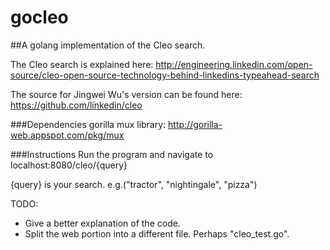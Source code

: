 gocleo
======

##A golang implementation of the Cleo search.

The Cleo search is explained here: http://engineering.linkedin.com/open-source/cleo-open-source-technology-behind-linkedins-typeahead-search

The source for Jingwei Wu's version can be found here: https://github.com/linkedin/cleo

###Dependencies
gorilla mux library:  http://gorilla-web.appspot.com/pkg/mux

###Instructions
Run the program and navigate to localhost:8080/cleo/{query}

{query} is your search.  e.g.("tractor", "nightingale", "pizza")

TODO:  
 - Give a better explanation of the code.  
 - Split the web portion into a different file.  Perhaps "cleo_test.go".  